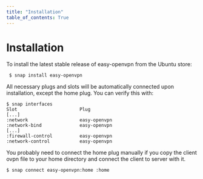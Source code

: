 ```yaml
---
title: "Installation"
table_of_contents: True
---
```


# Installation

To install the latest stable release of easy-openvpn from the Ubuntu store:

```
 $ snap install easy-openvpn
```

All necessary plugs and slots will be automatically connected upon
installation, except the home plug. You can verify this with:

```
$ snap interfaces
Slot                       Plug
[...]
:network                   easy-openvpn
:network-bind              easy-openvpn
[...]
:firewall-control          easy-openvpn
:network-control           easy-openvpn
```

You probably need to connect the home plug manually if you copy the client
ovpn file to your home directory and connect the client to server with it.

```
$ snap connect easy-openvpn:home :home
```

